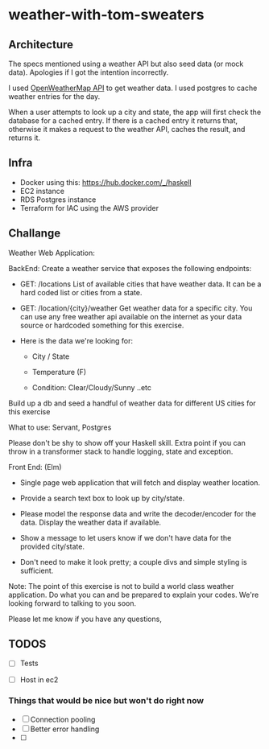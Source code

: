 # weather-with-tom-sweaters


## Architecture

The specs mentioned using a weather API but also seed data (or mock data).
Apologies if I got the intention incorrectly.

I used [OpenWeatherMap API](https://openweathermap.org/api) to get weather data.
I used postgres to cache weather entries for the day.

When a user attempts to look up a city and state, the app will first check the database for a cached entry.
If there is a cached entry it returns that, otherwise it makes a request to the weather API, caches the result, and returns it.

## Infra

* Docker using this: https://hub.docker.com/_/haskell
* EC2 instance
* RDS Postgres instance
* Terraform for IAC using the AWS provider

## Challange


Weather Web Application: 

BackEnd: Create a weather service that exposes the following endpoints: 
- GET: /locations
List of available cities that have weather data. It can be a hard coded list or cities from a state. 

- GET: /location/{city}/weather
Get weather data for a specific city. You can use any free weather api available on the internet as your data source or hardcoded something for this exercise. 

- Here is the data we're looking for: 

  - City / State

  - Temperature (F)

  - Condition: Clear/Cloudy/Sunny ..etc


Build up a db and seed a handful of weather data for different US cities for this exercise

What to use: 
Servant, Postgres


Please don't be shy to show off your Haskell skill. Extra point if you can throw in a transformer stack to handle logging, state and exception.

Front End: (Elm)

- Single page web application that will fetch and display weather location. 

- Provide a search text box to look up by city/state.

- Please model the response data and write the decoder/encoder for the data. Display the weather data if available. 

- Show a message to let users know if we don't have data for the provided city/state. 

- Don't need to make it look pretty; a couple divs and simple styling is sufficient. 

Note: The point of this exercise is not to build a world class weather application. Do what you can and be prepared to explain your codes. We're looking forward to talking to you soon. 

Please let me know if you have any questions, 

## TODOS
- [ ] Tests
- [ ] Host in ec2


### Things that would be nice but won't do right now
- [ ] Connection pooling
- [ ] Better error handling
- [ ] 
